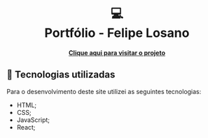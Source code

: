<h1 align="center">
  💻<br>Portfólio - Felipe Losano
</h1>

<h4 align="center"><a href="https://www.felipelosano.github.io/">Clique aqui para visitar o projeto</a></h4>

## 💼 Tecnologias utilizadas

Para o desenvolvimento deste site utilizei as seguintes tecnologias:

- HTML;
- CSS;
- JavaScript;
- React;
